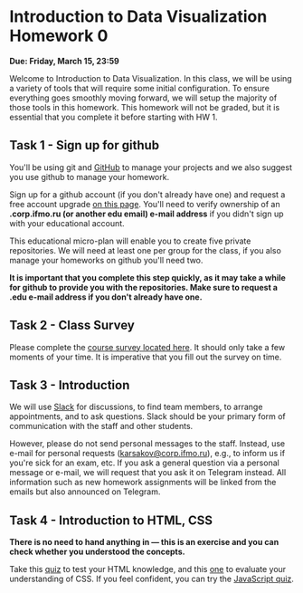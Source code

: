 # Introduction to Data Visualization Homework 0

**Due: Friday, March 15, 23:59**

Welcome to Introduction to Data Visualization.  In this class, we will be using a variety of tools that will require some initial configuration. To ensure everything goes smoothly moving forward, we will setup the majority of those tools in this homework.  This homework will not be graded, but it is essential that you complete it before starting with HW 1.

## Task 1 - Sign up for github

You'll be using git and [GitHub](http://github.com) to manage your projects and we also suggest you use github to manage your homework.

Sign up for a github account (if you don't already have one) and request a free account upgrade [on this page](https://education.github.com/). You'll need to verify ownership of an **.corp.ifmo.ru (or another edu email) e-mail address** if you didn't sign up with your educational account.

This educational micro-plan will enable you to create five private repositories. We will need at least one per group for the class, if you also manage your homeworks on github you'll need two.

**It is important that you complete this step quickly, as it may take a while for github to provide you with the repositories. Make sure to request a .edu e-mail address if you don't already have one.**

## Task 2 - Class Survey
Please complete the [course survey located here](https://tinyurl.com/itmo-fall18-datavis). It should only take a few moments of your time. It is imperative that you fill out the survey on time.

## Task 3 - Introduction

We will use [Slack](https://t.me/joinchat/CeccQVTfUcgfXKPSAJQmBQ) for discussions, to find team members, to arrange appointments, and to ask questions. Slack should be your primary form of communication with the staff and other students.

However, please do not send personal messages to the staff. Instead, use e-mail for personal requests (karsakov@corp.ifmo.ru), e.g., to inform us if you're sick for an exam, etc. If you ask a general question via a personal message or e-mail, we will request that you ask it on Telegram instead. All information such as new homework assignments will be linked from the emails but also announced on Telegram.

## Task 4 - Introduction to HTML, CSS

**There is no need to hand anything in — this is an exercise and you can check whether you understood the concepts.**

Take this [quiz](http://www.w3schools.com/quiztest/quiztest.asp?qtest=HTML) to test your HTML knowledge, and this [one](http://www.w3schools.com/quiztest/quiztest.asp?qtest=CSS) to evaluate your understanding of CSS. If you feel confident, you can try the [JavaScript quiz](http://www.w3schools.com/quiztest/quiztest.asp?qtest=JavaScript).
